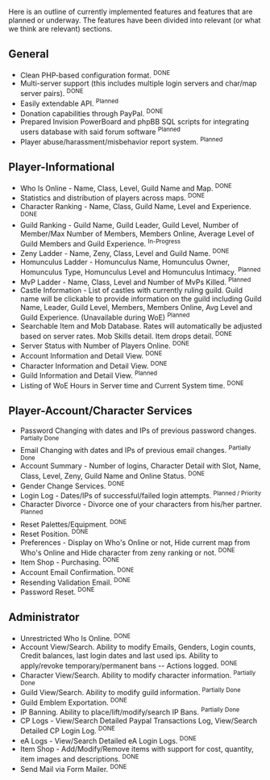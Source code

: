 Here is an outline of currently implemented features and features that are planned or underway.
The features have been divided into relevant (or what we think are relevant) sections.

## General ##

  * Clean PHP-based configuration format. <sup>DONE</sup>
  * Multi-server support (this includes multiple login servers and char/map server pairs). <sup>DONE</sup>
  * Easily extendable API. <sup>Planned</sup>
  * Donation capabilities through PayPal. <sup>DONE</sup>
  * Prepared Invision PowerBoard and phpBB SQL scripts for integrating users database with said forum software <sup>Planned</sup>
  * Player abuse/harassment/misbehavior report system. <sup>Planned</sup>

## Player-Informational ##

  * Who Is Online - Name, Class, Level, Guild Name and Map. <sup>DONE</sup>
  * Statistics and distribution of players across maps. <sup>DONE</sup>
  * Character Ranking - Name, Class, Guild Name, Level and Experience. <sup>DONE</sup>
  * Guild Ranking - Guild Name, Guild Leader, Guild Level, Number of Member/Max Number of Members, Members Online, Average Level of Guild Members and Guild Experience. <sup>In-Progress</sup>
  * Zeny Ladder - Name, Zeny, Class, Level and Guild Name. <sup>DONE</sup>
  * Homunculus Ladder - Homunculus Name, Homunculus Owner, Homunculus Type, Homunculus Level and Homunculus Intimacy. <sup>Planned</sup>
  * MvP Ladder - Name, Class, Level and Number of MvPs Killed. <sup>Planned</sup>
  * Castle Information - List of castles with currently ruling guild. Guild name will be clickable to provide information on the guild including Guild Name, Leader, Guild Level, Members, Members Online, Avg Level and Guild Experience. (Unavailable during WoE) <sup>Planned</sup>
  * Searchable Item and Mob Database. Rates will automatically be adjusted based on server rates. Mob Skills detail. Item drops detail. <sup>DONE</sup>
  * Server Status with Number of Players Online. <sup>DONE</sup>
  * Account Information and Detail View. <sup>DONE</sup>
  * Character Information and Detail View. <sup>DONE</sup>
  * Guild Information and Detail View. <sup>Planned</sup>
  * Listing of WoE Hours in Server time and Current System time. <sup>DONE</sup>

## Player-Account/Character Services ##

  * Password Changing with dates and IPs of previous password changes. <sup>Partially Done</sup>
  * Email Changing with dates and IPs of previous email changes. <sup>Partially Done</sup>
  * Account Summary - Number of logins, Character Detail with Slot, Name, Class, Level, Zeny, Guild Name and Online Status. <sup>DONE</sup>
  * Gender Change Services. <sup>DONE</sup>
  * Login Log - Dates/IPs of successful/failed login attempts. <sup>Planned / Priority</sup>
  * Character Divorce - Divorce one of your characters from his/her partner. <sup>Planned</sup>
  * Reset Palettes/Equipment. <sup>DONE</sup>
  * Reset Position. <sup>DONE</sup>
  * Preferences - Display on Who's Online or not, Hide current map from Who's Online and Hide character from zeny ranking or not. <sup>DONE</sup>
  * Item Shop - Purchasing. <sup>DONE</sup>
  * Account Email Confirmation. <sup>DONE</sup>
  * Resending Validation Email. <sup>DONE</sup>
  * Password Reset. <sup>DONE</sup>

## Administrator ##

  * Unrestricted Who Is Online. <sup>DONE</sup>
  * Account View/Search. Ability to modify Emails, Genders, Login counts, Credit balances, last login dates and last used ips. Ability to apply/revoke temporary/permanent bans -- Actions logged. <sup>DONE</sup>
  * Character View/Search. Ability to modify character information. <sup>Partially Done</sup>
  * Guild View/Search. Ability to modify guild information. <sup>Partially Done</sup>
  * Guild Emblem Exportation. <sup>DONE</sup>
  * IP Banning. Ability to place/lift/modify/search IP Bans. <sup>Partially Done</sup>
  * CP Logs - View/Search Detailed Paypal Transactions Log, View/Search Detailed CP Login Log. <sup>DONE</sup>
  * eA Logs - View/Search Detailed eA Login Logs. <sup>DONE</sup>
  * Item Shop - Add/Modify/Remove items with support for cost, quantity, item images and descriptions. <sup>DONE</sup>
  * Send Mail via Form Mailer. <sup>DONE</sup>